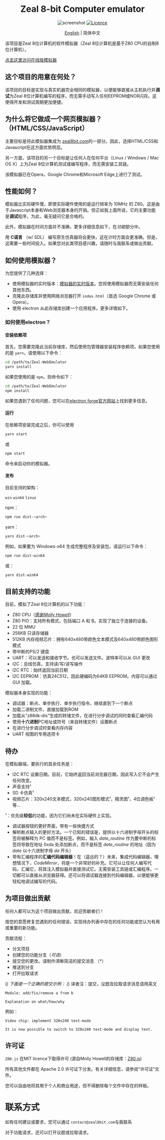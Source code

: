 <h1 align="center">Zeal 8-bit Computer emulator</h1>
<p align=center>
    <img src="../imgs/screenshot.png" alt="screenshot" />
    <a href="https://opensource.org/licenses/Apache-2.0">
        <img src="https://img.shields.io/badge/License-Apache_2.0-blue.svg" alt="Licence" />
    </a>
</p>

<p align="center">
<a href="../README.md">English</a> | 简体中文
</p>

该项目是Zeal 8位计算机的软件模拟器（Zeal 8位计算机是基于Z80 CPU的自制8位计算机）。

[点击这里访问在线版模拟器](https://zeal8bit.github.io/Zeal-WebEmulator/)

## 这个项目的用意在何处？

该项目的目标是实现与真实机器完全相同的模拟器，以便能够直接从主机执行并**调试**为Zeal 8位计算机编写的程序，而无需手动写入任何EEPROM或NOR闪存。这使得开发和测试周期更加便捷。

## 为什么将它做成一个网页模拟器？（HTML/CSS/JavaScript）

主要目标是将此模拟器集成为 [zeal8bit.com](https://zeal8bit.com)的一部分。因此，选择HTML/CSS和Javascript在这方面优势明显。

另一方面，该项目的另一个目标是让任何人在任何平台（Linux / Windows / Mac OS X）上为Zeal 8位计算机测试或编写程序，而无需安装工具链。

该模拟器已在Opera，Google Chrome和Microsoft Edge上进行了测试。

## 性能如何？

模拟器比实际硬件慢，即使实际硬件使用的是运行频率为 10MHz 的 Z80。这是由于Javascript本身和Web浏览器本身的开销。但正如我上面所说，它的主要功能是**调试**程序，为此，毫无疑问它是合格的。

此外，模拟器在时间方面并不准确，更多详细信息如下，在*功能*部分中。

用 **C语言** （w/ SDL） 编写原生仿真器将会更快，这在计时方面会更准确。但是，这需要一些时间投入。如果您对此类项目感兴趣，请随时与我联系或做出贡献。

## 如何使用模拟器？

为您提供了几种选择：

* 使用模拟器的实时版本：[模拟器的实时版本](https://zeal8bit.github.io/Zeal-WebEmulator/)。您将使用模拟器而无需安装任何其他东西。
* 克隆此存储库并使用网络浏览器打开 `index.html`（首选 Google Chrome 或 Opera）。
* 使用 electron 从此存储库创建一个应用程序。更多详情如下。

### 如何使用electron？

#### 安装依赖项

首先，您需要克隆此当前存储库，然后使用包管理器安装程序依赖项。如果您使用的是 `yarn`，请使用以下命令：

```bash
cd /path/to/Zeal-WebEmulator
yarn install
```

如果您使用的是 `npm`，则命令如下：

```bash
cd /path/to/Zeal-WebEmulator
npm install
```

如果您遇到了任何问题，您可以在[electron forge官方网站](https://www.electronforge.io/import-existing-project)上找到更多信息。

#### 运行

在依赖项安装完成之后，你可以使用

```bash
yarn start
```

或

```bash
npm start
```

命令来启动你的模拟器。

#### 发布

目前支持的架构：

`win` `win64` `linux`

npm：

```bash
npm run dist-<arch>
```

yarn：

```bash
yarn dist-<arch>
```

例如，如果要为 Windows-x64 生成完整程序及安装包，请运行以下命令：

```bash
npm run dist-win64
```

或：

```bash
yarn dist-win64
```

## 目前支持的功能

目前，模拟了Zeal 8位计算机的以下功能：

* Z80 CPU（[感谢*Molly Howell*](https://github.com/DrGoldfire/Z80.js)）
* Z80 PIO：支持所有模式，包括端口 A 和 B。实现了独立于连接的设备。
* 22 位 MMU
* 256KB 只读存储器
* 512KB 内存视频芯片：拥有640x480带颜色文本模式及640x480带颜色图形模式
* 带中断的PS/2 键盘
* UART：可以发送和接收字节。也可以发送文件。波特率可以从 GUI 更改
* I2C：总线仿真，支持读/写/读写操作
* I2C RTC：始终返回当前日期
* I2C EEPROM：仿真24C512，因此硬编码为64KB EEPROM。内容可以通过 GUI 加载。

模拟器本身实现的功能：

* 调试器：断点、单步执行、单步执行指令、继续直到下一个断点
* 加载二进制文件，直接加载到ROM
* 加载从“z88dk-dis”生成的转储文件，在进行分步调试的同时查看汇编代码
* 使用**十六进制**PC地址或符号（来自转储文件）设置断点
* 在进行分步调试时查看内存内容
* UART 视图的专用选项卡

## 待办

在模拟器端，要执行的其余任务是：

* I2C RTC 设置日期。目前，它始终返回当前浏览器日期，因此写入它不会产生任何改变。
* 声音支持¹
* SD 卡仿真¹
* 视频芯片：320x240文本模式，320x240图形模式¹，精灵图¹，4位调色板¹等...

¹：优先级**较低**的功能，因为它们尚未在实际硬件上实现。

* 调试器按钮的更好界面，带有一些快捷方式
* 解析断点输入的更好方法。一个已知的错误是，提供以十六进制字母开头的标签将被解释为 PC 值而不是标签。例如，输入 *date_routine* 作为要中断的标签将导致在地址 0xda 处添加断点，而不是标签 *date_routine* 的地址（因为 *date* 以十六进制字母 *da* 开头）
* 带有汇编程序的**汇编代码编辑器**！在（遥远的？）未来，集成代码编辑器，理想情况下，*CodeMirror*，将是一个非常好的补充。它可以让任何人编写代码，汇编它，将其注入模拟器并直接测试它。无需安装工具链或汇编程序。一切都可以直接从浏览器获得。还可以将调试器连接到代码编辑器，以便能够更轻松地调试编写的代码。

## 为项目做出贡献

任何人都可以为这个项目做出贡献，欢迎贡献者们！

按您的意愿修复您遇到的任何错误，实现待办列表中存在的任何功能或您认为有用或重要的新功能。

贡献流程：

* 分叉项目
* 创建您的功能分支（*可选*）
* 提交您的更改。请制作清晰简洁的提交消息 （*）
* 推送到分支
* 打开拉取请求

(*) 下面是一个正确的提交示例：
(*) 译者注：提交，议题及拉取请求消息请用英文

```example
Module: add/fix/remove a from b

Explanation on what/how/why
```

例如：

```example
Video chip: implement 320x240 text-mode

It is now possible to switch to 320x240 text-mode and display text.
```

## 许可证

`Z80.js` 在MIT licence下取得许可 (源自Molly Howell的存储库：[Z80.js](https://github.com/DrGoldfire/Z80.js))

所有其他文件都在 Apache 2.0 许可证下分发。有关详细信息，请参阅“许可证”文件。

您可以自由地将其用于个人和商业用途，但不得删除每个文件中存在的样板。

# 联系方式

如有任何建议或要求，您可以通过 `contact@zeal8bit.com`与我联系

对于功能请求，还可以打开议题或拉取请求。
